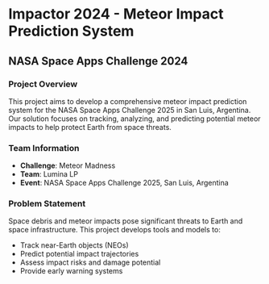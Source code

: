 # Impactor 2024 - Meteor Impact Prediction System

## NASA Space Apps Challenge 2024

### Project Overview
This project aims to develop a comprehensive meteor impact prediction system for the NASA Space Apps Challenge 2025 in San Luis, Argentina. Our solution focuses on tracking, analyzing, and predicting potential meteor impacts to help protect Earth from space threats.

### Team Information
- **Challenge**: Meteor Madness
- **Team**: Lumina LP
- **Event**: NASA Space Apps Challenge 2025, San Luis, Argentina
  
### Problem Statement
Space debris and meteor impacts pose significant threats to Earth and space infrastructure. This project develops tools and models to:
- Track near-Earth objects (NEOs)
- Predict potential impact trajectories
- Assess impact risks and damage potential
- Provide early warning systems
